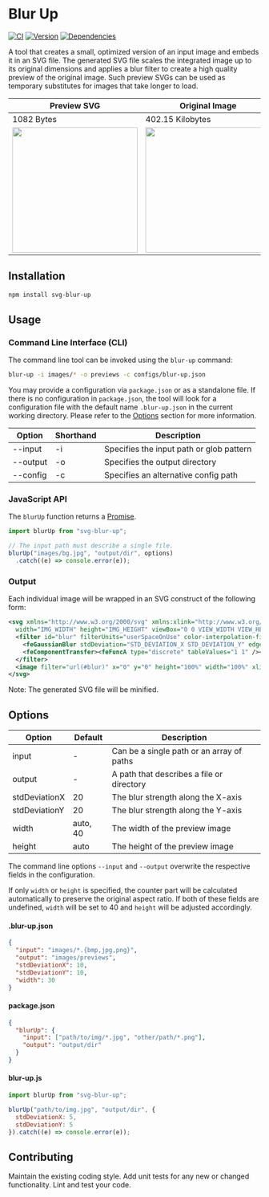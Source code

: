 # Blur Up

[![CI](https://badgen.net/github/checks/vanruesc/svg-blur-up/main)](https://github.com/vanruesc/svg-blur-up/actions)
[![Version](https://badgen.net/npm/v/svg-blur-up?color=green)](https://www.npmjs.com/package/svg-blur-up)
[![Dependencies](https://david-dm.org/vanruesc/blur-up.svg?branch=master)](https://david-dm.org/vanruesc/blur-up)

A tool that creates a small, optimized version of an input image and embeds it in an SVG file. The generated SVG file scales the integrated image up to its original dimensions and applies a blur filter to create a high quality preview of the original image. Such preview SVGs can be used as temporary substitutes for images that take longer to load.

| Preview SVG | Original Image   |
|-------------|------------------|
| 1082 Bytes  | 402.15 Kilobytes |
| <img src="https://vanruesc.github.io/blur-up/test/expected/img.svg" width="250"> | <img src="https://vanruesc.github.io/blur-up/test/images/img.jpg" width="250"> |


## Installation

```sh
npm install svg-blur-up
``` 


## Usage

### Command Line Interface (CLI)

The command line tool can be invoked using the `blur-up` command:

```sh
blur-up -i images/* -o previews -c configs/blur-up.json
```

You may provide a configuration via `package.json` or as a standalone file. If there is no configuration in `package.json`, the tool will look for a configuration file with the default name `.blur-up.json` in the current working directory. Please refer to the [Options](#options) section for more information.

| Option         | Shorthand | Description                                |
|----------------|-----------|--------------------------------------------|
| --input        | -i        | Specifies the input path or glob pattern   |
| --output       | -o        | Specifies the output directory             |
| --config       | -c        | Specifies an alternative config path       |


### JavaScript API

The `blurUp` function returns a [Promise](https://developer.mozilla.org/en-US/docs/Web/JavaScript/Guide/Using_promises).

```javascript
import blurUp from "svg-blur-up";

// The input path must describe a single file.
blurUp("images/bg.jpg", "output/dir", options)
  .catch((e) => console.error(e));
```

### Output

Each individual image will be wrapped in an SVG construct of the following form:

```xml
<svg xmlns="http://www.w3.org/2000/svg" xmlns:xlink="http://www.w3.org/1999/xlink"
  width="IMG_WIDTH" height="IMG_HEIGHT" viewBox="0 0 VIEW_WIDTH VIEW_HEIGHT" preserveAspectRatio="none">
  <filter id="blur" filterUnits="userSpaceOnUse" color-interpolation-filters="sRGB">
    <feGaussianBlur stdDeviation="STD_DEVIATION_X STD_DEVIATION_Y" edgeMode="duplicate" />
    <feComponentTransfer><feFuncA type="discrete" tableValues="1 1" /></feComponentTransfer>
  </filter>
  <image filter="url(#blur)" x="0" y="0" height="100%" width="100%" xlink:href="IMG_DATA_URI" />
</svg>
```

Note: The generated SVG file will be minified.


## Options

| Option        | Default  | Description                                |
|---------------|----------|--------------------------------------------|
| input         | -        | Can be a single path or an array of paths  |
| output        | -        | A path that describes a file or directory  |
| stdDeviationX | 20       | The blur strength along the X-axis         |
| stdDeviationY | 20       | The blur strength along the Y-axis         |
| width         | auto, 40 | The width of the preview image             |
| height        | auto     | The height of the preview image            |

The command line options `--input` and `--output` overwrite the respective fields in the configuration.

If only `width` or `height` is specified, the counter part will be calculated automatically to preserve the original aspect ratio. If both of these fields are undefined, `width` will be set to 40 and `height` will be adjusted accordingly.

#### .blur-up.json

```json
{
  "input": "images/*.{bmp,jpg,png}",
  "output": "images/previews",
  "stdDeviationX": 10,
  "stdDeviationY": 10,
  "width": 30
}

```

#### package.json

```json
{
  "blurUp": {
    "input": ["path/to/img/*.jpg", "other/path/*.png"],
    "output": "output/dir"
  }
}
```

#### blur-up.js

```js
import blurUp from "svg-blur-up";

blurUp("path/to/img.jpg", "output/dir", {
  stdDeviationX: 5,
  stdDeviationY: 5
}).catch((e) => console.error(e));
```


## Contributing

Maintain the existing coding style. Add unit tests for any new or changed functionality. Lint and test your code.
